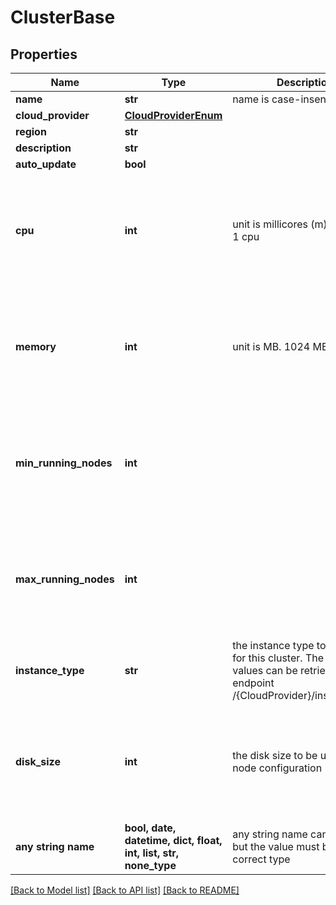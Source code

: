 # ClusterBase


## Properties
Name | Type | Description | Notes
------------ | ------------- | ------------- | -------------
**name** | **str** | name is case-insensitive | 
**cloud_provider** | [**CloudProviderEnum**](CloudProviderEnum.md) |  | 
**region** | **str** |  | 
**description** | **str** |  | [optional] 
**auto_update** | **bool** |  | [optional] 
**cpu** | **int** | unit is millicores (m). 1000m &#x3D; 1 cpu | [optional]  if omitted the server will use the default value of 250
**memory** | **int** | unit is MB. 1024 MB &#x3D; 1GB | [optional]  if omitted the server will use the default value of 256
**min_running_nodes** | **int** |  | [optional]  if omitted the server will use the default value of 1
**max_running_nodes** | **int** |  | [optional]  if omitted the server will use the default value of 1
**instance_type** | **str** | the instance type to be used for this cluster. The list of values can be retrieved via the endpoint /{CloudProvider}/instanceType | [optional] 
**disk_size** | **int** | the disk size to be used for the node configuration | [optional]  if omitted the server will use the default value of 20
**any string name** | **bool, date, datetime, dict, float, int, list, str, none_type** | any string name can be used but the value must be the correct type | [optional]

[[Back to Model list]](../README.md#documentation-for-models) [[Back to API list]](../README.md#documentation-for-api-endpoints) [[Back to README]](../README.md)



